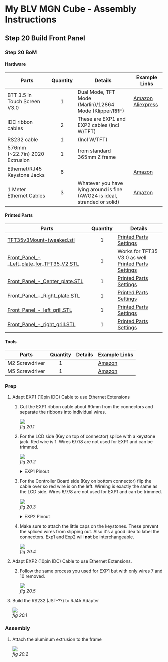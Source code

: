 # My BLV MGN Cube - Assembly Instructions

## Step 20 Build Front Panel

### Step 20 BoM

#### Hardware
| Parts     | Quantity | Details | Example Links |
|-----------|:--------:|---------|---------------|
| BTT 3.5 in Touch Screen V3.0 | 1 | Dual Mode, TFT Mode (Marlin)/12864 Mode (Klipper/RRF) | [Amazon](https://www.amazon.com/BIGTREETECH-Graphic-Display-Controller-Printer/dp/B07VWF4W3J) [Aliexpress](https://s.click.aliexpress.com/e/_9x9JTN) |
| IDC ribbon cables | 2 | These are EXP1 and EXP2 cables (Incl W/TFT) | |
| RS232 cable | 1 | (Incl W/TFT) | |
| 576mm (~22.7in) 2020 Extrusion | 1 | from standard 365mm Z frame | |
| Ethernet/RJ45 Keystone Jacks | 6 | | [Amazon](https://www.amazon.com/gp/product/B07JRD69V6/ref=ppx_yo_dt_b_asin_title_o02_s00?ie=UTF8&th=1)|
| 1 Meter Ethernet Cables | 3 | Whatever you have lying around is fine (AWG24 is ideal, stranded or solid) |[Amazon](https://www.amazon.com/Cable-Matters-5-Pack-Snagless-Ethernet/dp/B00C2CBBAM) |

#### Printed Parts
| Parts     | Quantity | Details |
|-----------|:--------:|---------|
| [TFT35v3Mount-tweaked.stl](../../parts/extra/tft35v30-bezel-insert/files/FTFT35v3Mount-tweaked.stl) | 1 | [Printed Parts Settings](../partsSettings.md) |
| [Front_Panel_-_Left_plate_for_TFT35_V2.STL](../../parts/extra/improved-bezel/files/Front_Panel_-_Left_plate_for_TFT35_V2.STL) | 1 | Works for TFT35 V3.0 as well [Printed Parts Settings](../partsSettings.md) |
| [Front_Panel_-_Center_plate.STL](../../parts/extra/improved-bezel/files/Front_Panel_-_Center_plate.STL) | 1 | [Printed Parts Settings](../partsSettings.md) |
| [Front_Panel_-_Right_plate.STL](../../parts/extra/improved-bezel/files/Front_Panel_-_Right_plate.STL) | 1 | [Printed Parts Settings](../partsSettings.md) |
| [Front_Panel_-_left_grill.STL](../../parts/extra/improved-bezel/files/Front_Panel_-_left_grill.STL) | 1 | [Printed Parts Settings](../partsSettings.md) |
| [Front_Panel_-_right_grill.STL](../../parts/extra/improved-bezel/files/Front_Panel_-_right_grill.STL) | 1 | [Printed Parts Settings](../partsSettings.md) |

#### Tools
| Parts     | Quantity | Details | Example Links |
|-----------|:--------:|---------|---------------|
| M2 Screwdriver | 1 | | [Amazon](https://amzn.to/3qNmEgs) |
| M5 Screwdriver | 1 | | [Amazon](https://amzn.to/3qNmEgs) |

### Prep

1. Adapt EXP1 (10pin IDC) Cable to use Ethernet Extensions

    1. Cut the EXP1 ribbon cable about 60mm from the connectors and separate the ribbons into individual wires.

        ![](img/20-PrepExp1.JPG)\
        *fig 20.1*

    2. For  the LCD side (Key on top of connector) splice with a keystone jack. Red wire is 1. Wires 6/7/8 are not used for EXP1 and can be trimmed.

        ![](img/20-Exp1LCDKeystone.JPG)\
        *fig 20.2*

        <details><summary>EXP1 Pinout</summary>
        <p>

        [Pinout Reference](https://reprap.org/wiki/RepRapDiscount_Full_Graphic_Smart_Controller)

        </p>
        </details>


    3. For  the Controller Board side (Key on bottom connector) flip the cable over so red wire is on the left. Wireing is exactly the same as the LCD side. Wires 6/7/8 are not used for EXP1 and can be trimmed.

        ![](img/20-Exp1BoardKeystone.JPG)\
        *fig 20.3*

        <details><summary>EXP2 Pinout</summary>
        <p>
        [Pinout Reference](https://reprap.org/wiki/RepRapDiscount_Full_Graphic_Smart_Controller)
        </p>
        </details>

    4. Make sure to attach the little caps on the keystones. These prevent the spliced wires from slipping out. Also it's a good idea to label the connectors. Exp1 and Exp2 will **not** be interchangeable.

        ![](img/20-Exp1KeystonesFinal.JPG)\
        *fig 20.4*

1. Adapt EXP2 (10pin IDC) Cable to use Ethernet Extensions.

     2. Follow the same process you used for EXP1 but with only wires 7 and 10 removed.

        ![](img/20-XXX.JPG)\
        *fig 20.5*


1. Build the RS232 (JST-??) to RJ45 Adapter

    ![](img/20-XXX.JPG)\
    *fig 20.1*

### Assembly
1. Attach the aluminum extrusion to the frame

    ![](img/20-XXX.JPG)\
    *fig 20.2*
